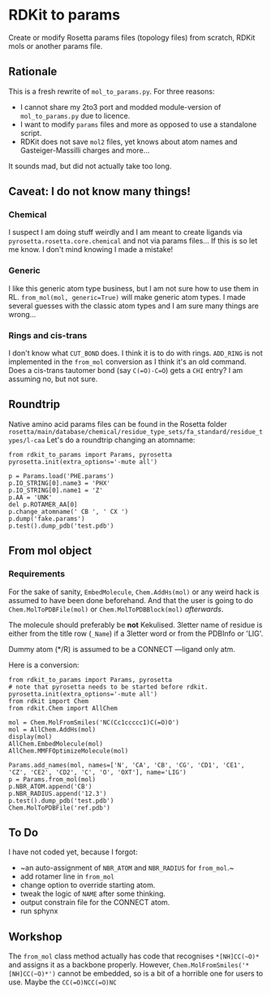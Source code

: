 # RDKit to params
Create or modify Rosetta params files (topology files) from scratch, RDKit mols or another params file.

## Rationale
This is a fresh rewrite of ``mol_to_params.py``. For three reasons:

* I cannot share my 2to3 port and modded module-version of ``mol_to_params.py`` due to licence.
* I want to modify `params` files and more as opposed to use a standalone script.
* RDKit does not save ``mol2`` files, yet knows about atom names and Gasteiger-Massilli charges and more...

It sounds mad, but did not actually take too long.

## Caveat: I do not know many things!

### Chemical
I suspect I am doing stuff weirdly and I am meant to create ligands via ``pyrosetta.rosetta.core.chemical`` and not via params files... If this is so let me know. I don't mind knowing I made a mistake!

### Generic
I like this generic atom type business, but I am not sure how to use them in RL.
``from_mol(mol, generic=True)`` will make generic atom types.
I made several guesses with the classic atom types and I am sure many things are wrong...

### Rings and cis-trans
I don't know what `CUT_BOND` does. I think it is to do with rings.
`ADD_RING` is not implemented in the `from_mol` conversion as I think it's an old command.
Does a cis-trans tautomer bond (say `C(=O)-C=O`) gets a `CHI` entry? I am assuming no, but not sure.

## Roundtrip
Native amino acid params files can be found in the Rosetta folder
`rosetta/main/database/chemical/residue_type_sets/fa_standard/residue_types/l-caa`
Let's do a roundtrip changing an atomname:

    from rdkit_to_params import Params, pyrosetta
    pyrosetta.init(extra_options='-mute all')
    
    p = Params.load('PHE.params')
    p.IO_STRING[0].name3 = 'PHX'
    p.IO_STRING[0].name1 = 'Z'
    p.AA = 'UNK'
    del p.ROTAMER_AA[0]
    p.change_atomname(' CB ', ' CX ')
    p.dump('fake.params')
    p.test().dump_pdb('test.pdb')

## From mol object
### Requirements
For the sake of sanity, `EmbedMolecule`, `Chem.AddHs(mol)` or any weird hack is assumed to have been done beforehand.
And that the user is going to do `Chem.MolToPDBFile(mol)` or `Chem.MolToPDBBlock(mol)` _afterwards_.

The molecule should preferably be **not** Kekulised.
3letter name of residue is either from the title row (``_Name``) if a 3letter word or from the PDBInfo or 'LIG'.

Dummy atom (*/R) is assumed to be a CONNECT —ligand only atm.

Here is a conversion:

    from rdkit_to_params import Params, pyrosetta
    # note that pyrosetta needs to be started before rdkit.
    pyrosetta.init(extra_options='-mute all')
    from rdkit import Chem
    from rdkit.Chem import AllChem
    
    mol = Chem.MolFromSmiles('NC(Cc1ccccc1)C(=O)O')
    mol = AllChem.AddHs(mol)
    display(mol)
    AllChem.EmbedMolecule(mol)
    AllChem.MMFFOptimizeMolecule(mol)
    
    Params.add_names(mol, names=['N', 'CA', 'CB', 'CG', 'CD1', 'CE1', 'CZ', 'CE2', 'CD2', 'C', 'O', 'OXT'], name='LIG') 
    p = Params.from_mol(mol)
    p.NBR_ATOM.append('CB')
    p.NBR_RADIUS.append('12.3')
    p.test().dump_pdb('test.pdb')
    Chem.MolToPDBFile('ref.pdb')


## To Do
I have not coded yet, because I forgot:
* ~an auto-assignment of `NBR_ATOM` and `NBR_RADIUS` for `from_mol`.~
* add rotamer line in `from_mol`
* change option to override starting atom.
* tweak the logic of `NAME` after some thinking.
* output constrain file for the CONNECT atom.
* run sphynx

## Workshop

The `from_mol` class method actually has code that recognises `*[NH]CC(~O)*` and assigns it as a backbone properly.
However, `Chem.MolFromSmiles('*[NH]CC(~O)*')` cannot be embedded, so is a bit of a horrible one for users to use.
Maybe the `CC(=O)NCC(=O)NC`